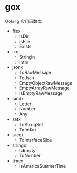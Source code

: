 gox
===

Golang 实用函数库

- filex
  - IsDir
  - IsFile
  - Exists
- inx
  - StringIn
  - IntIn
- jsonx
    - ToRawMessage
    - ToJson
    - EmptyObjectRawMessage
    - EmptyArrayRawMessage
    - IsEmptyRawMessage
- randx
  - Letter
  - Number
  - Any
- setx
  - ToStringSet
  - ToIntSet
- slicex
  - ToInterfaceSlice
- stringx
  - IsEmpty
  - ToNumber
- timex
  - IsAmericaSummerTime